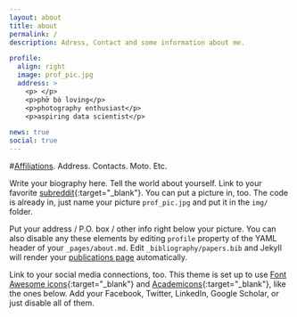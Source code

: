 ```yaml
---
layout: about
title: about
permalink: /
description: Adress, Contact and some information about me.

profile:
  align: right
  image: prof_pic.jpg
  address: >
    <p> </p>
    <p>phở bò loving</p>
    <p>photography enthusiast</p>
    <p>aspiring data scientist</p>

news: true
social: true
---
```


#<a href="#">Affiliations</a>. Address. Contacts. Moto. Etc.

Write your biography here. Tell the world about yourself. Link to your favorite [subreddit](http://reddit.com){:target="\_blank"}. You can put a picture in, too. The code is already in, just name your picture `prof_pic.jpg` and put it in the `img/` folder.

Put your address / P.O. box / other info right below your picture. You can also disable any these elements by editing `profile` property of the YAML header of your `_pages/about.md`. Edit `_bibliography/papers.bib` and Jekyll will render your [publications page](/al-folio/publications/) automatically.

Link to your social media connections, too. This theme is set up to use [Font Awesome icons](http://fortawesome.github.io/Font-Awesome/){:target="\_blank"} and [Academicons](https://jpswalsh.github.io/academicons/){:target="\_blank"}, like the ones below. Add your Facebook, Twitter, LinkedIn, Google Scholar, or just disable all of them.
